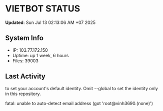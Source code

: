 # VIETBOT STATUS
**Updated**: Sun Jul 13 02:13:06 AM +07 2025

## System Info
- IP: 103.77.172.150
- Uptime: up 1 week, 6 hours
- Files: 39003

## Last Activity

to set your account's default identity.
Omit --global to set the identity only in this repository.

fatal: unable to auto-detect email address (got 'root@vinh3690.(none)')
